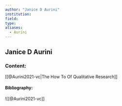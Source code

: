 ```yaml
---
author: "Janice D Aurini"
institution:
field:
type:
aliases:
  - Aurini
---
```


## Janice D Aurini

### Content:
[[@Aurini2021-vc|The How To Of Qualitative Research]]

#### Bibliography:

![[@Aurini2021-vc]]